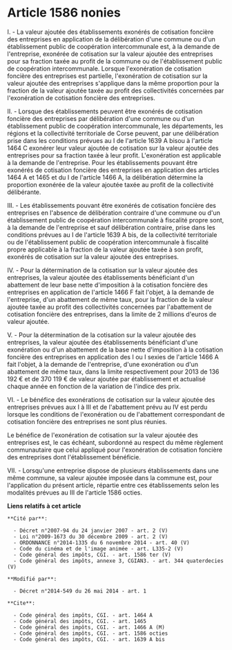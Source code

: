 # Article 1586 nonies

I. - La valeur ajoutée des établissements exonérés de cotisation foncière des entreprises en application de la délibération
d'une commune ou d'un établissement public de coopération intercommunale est, à la demande de l'entreprise, exonérée de
cotisation sur la valeur ajoutée des entreprises pour sa fraction taxée au profit de la commune ou de l'établissement public
de coopération intercommunale. Lorsque l'exonération de cotisation foncière des entreprises est partielle, l'exonération de
cotisation sur la valeur ajoutée des entreprises s'applique dans la même proportion pour la fraction de la valeur ajoutée
taxée au profit des collectivités concernées par l'exonération de cotisation foncière des entreprises. 

II. - Lorsque des établissements peuvent être exonérés de cotisation foncière des entreprises par délibération d'une commune
ou d'un établissement public de coopération intercommunale, les départements, les régions et la collectivité territoriale de
Corse peuvent, par une délibération prise dans les conditions prévues au I de l'article 1639 A bisou à l'article 1464 C
exonérer leur valeur ajoutée de cotisation sur la valeur ajoutée des entreprises pour sa fraction taxée à leur profit.
L'exonération est applicable à la demande de l'entreprise. Pour les établissements pouvant être exonérés de cotisation
foncière des entreprises en application des articles 1464 A et 1465 et du I de l'article 1466 A, la délibération détermine la
proportion exonérée de la valeur ajoutée taxée au profit de la collectivité délibérante. 

III. - Les établissements pouvant être exonérés de cotisation foncière des entreprises en l'absence de délibération contraire
d'une commune ou d'un établissement public de coopération intercommunale à fiscalité propre sont, à la demande de
l'entreprise et sauf délibération contraire, prise dans les conditions prévues au I de l'article 1639 A bis, de la
collectivité territoriale ou de l'établissement public de coopération intercommunale à fiscalité propre applicable à la
fraction de la valeur ajoutée taxée à son profit, exonérés de cotisation sur la valeur ajoutée des entreprises. 

IV. - Pour la détermination de la cotisation sur la valeur ajoutée des entreprises, la valeur ajoutée des établissements
bénéficiant d'un abattement de leur base nette d'imposition à la cotisation foncière des entreprises en application de
l'article 1466 F fait l'objet, à la demande de l'entreprise, d'un abattement de même taux, pour la fraction de la valeur
ajoutée taxée au profit des collectivités concernées par l'abattement de cotisation foncière des entreprises, dans la limite
de 2 millions d'euros de valeur ajoutée. 

V. - Pour la détermination de la cotisation sur la valeur ajoutée des entreprises, la valeur ajoutée des établissements
bénéficiant d'une exonération ou d'un abattement de la base nette d'imposition à la cotisation foncière des entreprises en
application des I ou I sexies de l'article 1466 A fait l'objet, à la demande de l'entreprise, d'une exonération ou d'un
abattement de même taux, dans la limite respectivement pour 2013 de 136 192 € et de 370 119 € de valeur ajoutée par
établissement et actualisé chaque année en fonction de la variation de l'indice des prix. 

VI. - Le bénéfice des exonérations de cotisation sur la valeur ajoutée des entreprises prévues aux I à III et de l'abattement
prévu au IV est perdu lorsque les conditions de l'exonération ou de l'abattement correspondant de cotisation foncière des
entreprises ne sont plus réunies. 

Le bénéfice de l'exonération de cotisation sur la valeur ajoutée des entreprises est, le cas échéant, subordonné au respect
du même règlement communautaire que celui appliqué pour l'exonération de cotisation foncière des entreprises dont
l'établissement bénéficie. 

VII. - Lorsqu'une entreprise dispose de plusieurs établissements dans une même commune, sa valeur ajoutée imposée dans la
commune est, pour l'application du présent article, répartie entre ces établissements selon les modalités prévues au III de
l'article 1586 octies.

**Liens relatifs à cet article**

	**Cité par**:

	  - Décret n°2007-94 du 24 janvier 2007 - art. 2 (V)
	  - Loi n°2009-1673 du 30 décembre 2009 - art. 2 (V)
	  - ORDONNANCE n°2014-1335 du 6 novembre 2014 - art. 40 (V)
	  - Code du cinéma et de l'image animée - art. L335-2 (V)
	  - Code général des impôts, CGI. - art. 1586 ter (V)
	  - Code général des impôts, annexe 3, CGIAN3. - art. 344 quaterdecies (V)

	**Modifié par**:

	  - Décret n°2014-549 du 26 mai 2014 - art. 1

	**Cite**:

	  - Code général des impôts, CGI. - art. 1464 A
	  - Code général des impôts, CGI. - art. 1465
	  - Code général des impôts, CGI. - art. 1466 A (M)
	  - Code général des impôts, CGI. - art. 1586 octies
	  - Code général des impôts, CGI. - art. 1639 A bis
